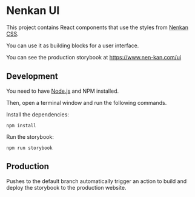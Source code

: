 # Nenkan UI

This project contains React components that use the styles from [Nenkan CSS](https://github.com/nenkan/css).

You can use it as building blocks for a user interface.

You can see the production storybook at https://www.nen-kan.com/ui

## Development

You need to have [Node.js](https://nodejs.org/) and NPM installed.

Then, open a terminal window and run the following commands.

Install the dependencies:

```
npm install
```

Run the storybook:

```
npm run storybook
```

## Production

Pushes to the default branch automatically trigger an action to build and deploy the storybook to the production website.
